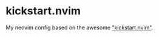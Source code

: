 # kickstart.nvim

My neovim config based on the awesome ["kickstart.nvim"](https://github.com/nvim-lua/kickstart.nvim).
